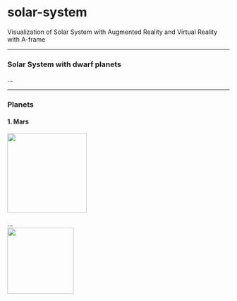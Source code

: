 # solar-system
Visualization of Solar System with Augmented Reality and Virtual Reality with A-frame
<hr><h3>Solar System with dwarf planets</h3>
 ...
<hr><h3>Planets</h3>
<h4>1. Mars</h4>
 <img src="https://paulohscwb.github.io/polyhedra/ar/hiro.png" width="180px">
 <br><br>...
 <br><a href="https://paulohscwb.github.io/solar-system/vr/mars.html"><img src="https://paulohscwb.github.io/polyhedra/vr/VRaframe.PNG" width="150px"></a>

